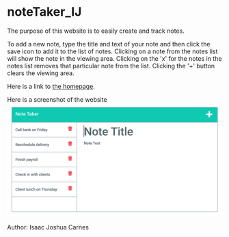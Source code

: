 # noteTaker_IJ
The purpose of this website is to easily create and track notes.

To add a new note, type the title and text of your note and then click the save icon to add it to the list of notes. Clicking on a note from the notes list will show the note in the viewing area. Clicking on the 'x' for the notes in the notes list removes that particular note from the list. Clicking the '+' button clears the viewing area.

Here is a link to [the homepage](https://notetaker-ijc.herokuapp.com/).

Here is a screenshot of the website
![Alt text](https://github.com/IsaacJCarnes/noteTaker_ij/blob/main/Assets/web-screenshot.png "Website Screenshot")

Author: Isaac Joshua Carnes
